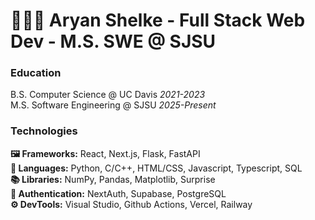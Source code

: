 # 👨🏾‍💻 Aryan Shelke - Full Stack Web Dev - M.S. SWE @ SJSU

### Education

B.S. Computer Science @ UC Davis *2021-2023*<br>
M.S. Software Engineering @ SJSU *2025-Present*

### Technologies

**🖼 Frameworks:** React, Next.js, Flask, FastAPI<br>
**📝 Languages:** Python, C/C++, HTML/CSS, Javascript, Typescript, SQL<br>
**📚 Libraries:** NumPy, Pandas, Matplotlib, Surprise<br>
**🔐 Authentication:** NextAuth, Supabase, PostgreSQL<br>
**⚙️ DevTools:** Visual Studio, Github Actions, Vercel, Railway<br>

<!--
**asshelke/asshelke** is a ✨ _special_ ✨ repository because its `README.md` (this file) appears on your GitHub profile.

Here are some ideas to get you started:

- 🔭 I’m currently working on ...
- 🌱 I’m currently learning ...
- 👯 I’m looking to collaborate on ...
- 🤔 I’m looking for help with ...
- 💬 Ask me about ...
- 📫 How to reach me: ...
- 😄 Pronouns: ...
- ⚡ Fun fact: ...
-->
